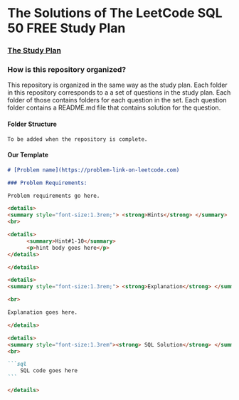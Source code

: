 # The Solutions of The LeetCode SQL 50 FREE Study Plan

### [The Study Plan](https://leetcode.com/studyplan/top-sql-50/)

### How is this repository organized?

This repository is organized in the same way as the study plan. Each folder in this repository corresponds to a a set of questions in the study plan. Each folder of those contains folders for each question in the set. Each question folder contains a README.md file that contains solution for the question.

#### Folder Structure

```
To be added when the repository is complete.
```

#### Our Template

````md
# [Problem name](https://problem-link-on-leetcode.com)

### Problem Requirements:

Problem requirements go here.

<details>
<summary style="font-size:1.3rem;"> <strong>Hints</strong> </summary> 
<br>

<details>
      <summary>Hint#1-10</summary>
      <p>hint body goes here</p>
</details>

</details>

<details>
<summary style="font-size:1.3rem;"> <strong>Explanation</strong> </summary>

<br>

Explanation goes here.

</details>

<details>
<summary style="font-size:1.3rem"><strong> SQL Solution</strong> </summary> 
<br>

```sql
    SQL code goes here
```

</details>
````
